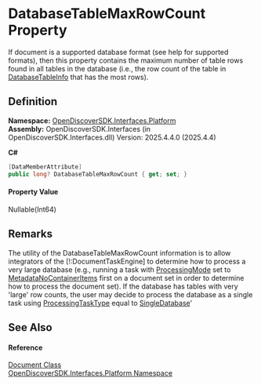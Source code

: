 # DatabaseTableMaxRowCount Property


If document is a supported database format (see help for supported formats), then this property contains the maximum number of table rows found in all tables in the database (i.e., the row count of the table in <a href="874c2990-b018-a850-21e1-171464621636">DatabaseTableInfo</a> that has the most rows).



## Definition
**Namespace:** <a href="a1e65d49-050f-842a-426e-ba8aab188009">OpenDiscoverSDK.Interfaces.Platform</a>  
**Assembly:** OpenDiscoverSDK.Interfaces (in OpenDiscoverSDK.Interfaces.dll) Version: 2025.4.4.0 (2025.4.4)

**C#**
``` C#
[DataMemberAttribute]
public long? DatabaseTableMaxRowCount { get; set; }
```



#### Property Value
Nullable(Int64)

## Remarks
The utility of the DatabaseTableMaxRowCount information is to allow integrators of the [!:DocumentTaskEngine] to determine how to process a very large database (e.g., running a task with <a href="a5afd366-66ae-bb39-ccae-591a981c2a7d">ProcessingMode</a> set to <a href="a3c0aacd-f8c6-fb24-7c39-75da5098add5">MetadataNoContainerItems</a> first on a document set in order to determine how to process the document set). If the database has tables with very 'large' row counts, the user may decide to process the database as a single task using <a href="e0d93011-adb5-53ee-9dcc-8da2c468c85d">ProcessingTaskType</a> equal to <a href="2182f6cf-90da-71c0-f7fc-a855a4bef198">SingleDatabase</a>'

## See Also


#### Reference
<a href="1ada9969-add0-f951-f601-f7107618fb9d">Document Class</a>  
<a href="a1e65d49-050f-842a-426e-ba8aab188009">OpenDiscoverSDK.Interfaces.Platform Namespace</a>  
